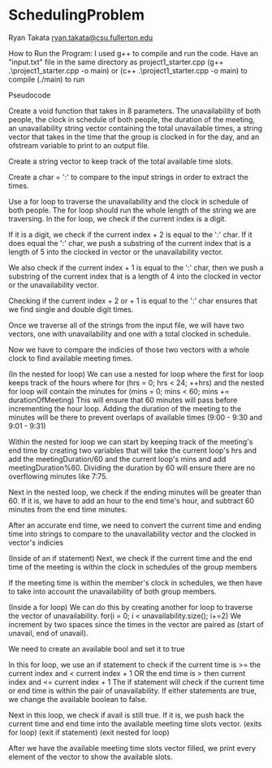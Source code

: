 # SchedulingProblem

Ryan Takata
ryan.takata@csu.fullerton.edu

How to Run the Program:
I used g++ to compile and run the code.
Have an "input.txt" file in the same directory as project1_starter.cpp
(g++ .\project1_starter.cpp -o main) or (c++ .\project1_starter.cpp -o main) to compile
(./main) to run


Pseudocode

Create a void function that takes in 8 parameters. The unavailability of both people,
the clock in schedule of both people, the duration of the meeting, an unavailability string vector
containing the total unavailable times, a string vector that takes in the time that the 
group is clocked in for the day, and an ofstream variable to print to an output file.

Create a string vector to keep track of the total available time slots.

Create a char = ':' to compare to the input strings in order to extract the times.

Use a for loop to traverse the unavailability and the clock in schedule of both people.
The for loop should run the whole length of the string we are traversing.
In the for loop, we check if the current index is a digit.

If it is a digit, we check if the current index + 2 is equal to the ':' char.
If it does equal the ':' char, we push a substring of the current index that is a length of 5
into the clocked in vector or the unavailability vector.

We also check if the current index + 1 is equal to the ':' char, then we push a substring of the current index that
is a length of 4 into the clocked in vector or the unavailability vector.

Checking if the current index + 2 or + 1 is equal to the ':' char ensures that we
find single and double digit times.

Once we traverse all of the strings from the input file, we will have two vectors, one with unavailability and one with
a total clocked in schedule. 

Now we have to compare the indicies of those two vectors with a whole clock to find available meeting times.

(In the nested for loop)
We can use a nested for loop where the first for loop keeps track of the hours where
for (hrs = 0; hrs < 24; ++hrs) 
and the nested for loop will contain the minutes
for (mins = 0; mins < 60; mins += durationOfMeeting)
This will ensure that 60 minutes will pass before incrementing the hour loop.
Adding the duration of the meeting to the minutes will be there to prevent overlaps
of available times (9:00 - 9:30 and 9:01 - 9:31)

Within the nested for loop we can start by keeping track of the meeting's end time by creating 
two variables that will take the current loop's hrs and add the meetingDuration/60 and the current loop's
mins and add meetingDuration%60. Dividing the duration by 60 will ensure there are no overflowing minutes
like 7:75.

Next in the nested loop, we check if the ending minutes will be greater than 60. If it is, 
we have to add an hour to the end time's hour, and subtract 60 minutes from the end time minutes.

After an accurate end time, we need to convert the current time and ending time into strings to compare 
to the unavailability vector and the clocked in vector's indicies

(Inside of an if statement)
Next, we check if the current time and the end time of the meeting is within the
clock in schedules of the group members

If the meeting time is within the member's clock in schedules, we then have to take into account the
unavailability of both group members.

(Inside a for loop)
We can do this by creating another for loop to traverse the vector of unavailability. 
for(i = 0; i < unavailability.size(); i+=2)
We increment by two spaces since the times in the vector are paired as (start of unavail, end of unavail).

We need to create an available bool and set it to true

In this for loop, we use an if statement to check if the current time is >= the current index and < current index + 1
OR
the end time is > then current index and <= current index + 1
The if statement will check if the current time or end time is within the pair of unavailability.
If either statements are true, we change the available boolean to false.

Next in this loop, we check if avail is still true.
If it is, we push back the current time and end time into the available meeting time slots vector.
(exits for loop)
(exit if statement)
(exit nested for loop)

After we have the available meeting time slots vector filled, we print every element of the vector
to show the available slots.